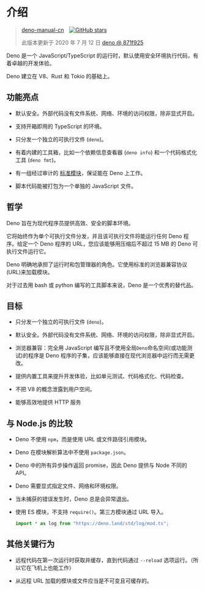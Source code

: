 # 介绍

> <a href="https://github.com/Nugine/deno-manual-cn/" rel="noopener noreferrer" target="_blank" style="display:inline-flex;align-items:center"><span style="margin-right:1em">deno-manual-cn</span><img alt="GitHub stars" src="https://img.shields.io/github/stars/Nugine/deno-manual-cn?style=social"> </a>
> 
> 此版本更新于 2020 年 7 月 12 日 [deno @ 871f925](https://github.com/denoland/deno/tree/871f9255e37b4d2e63439c84da8e9bed6b388034)

Deno 是一个 JavaScript/TypeScript 的运行时，默认使用安全环境执行代码，有着卓越的开发体验。

Deno 建立在 V8、Rust 和 Tokio 的基础上。

## 功能亮点

- 默认安全。外部代码没有文件系统、网络、环境的访问权限，除非显式开启。

- 支持开箱即用的 TypeScript 的环境。

- 只分发一个独立的可执行文件 (`deno`)。

- 有着内建的工具箱，比如一个依赖信息查看器 (`deno info`) 和一个代码格式化工具 (`deno fmt`)。

- 有一组经过审计的 [标准模块](https://github.com/denoland/deno/tree/master/std)，保证能在 Deno 上工作。

- 脚本代码能被打包为一个单独的 JavaScript 文件。

## 哲学

Deno 旨在为现代程序员提供高效、安全的脚本环境。

它将始终作为单个可执行文件分发，并且该可执行文件将能运行任何 Deno 程序。给定一个 Deno 程序的 URL，您应该能够用压缩后不超过 15 MB 的 Deno 可执行文件运行它。

Deno 明确地承担了运行时和包管理器的角色。它使用标准的浏览器兼容协议(URL)来加载模块。

对于过去用 bash 或 python 编写的工具脚本来说，Deno 是一个优秀的替代品。

## 目标

- 只分发一个独立的可执行文件 (`deno`)。

- 默认安全。外部代码没有文件系统、网络、环境的访问权限，除非显式开启。

- 浏览器兼容：完全用 JavaScript 编写且不使用全局`Deno`命名空间(或功能测试)的程序是 Deno 程序的子集，应该能够直接在现代浏览器中运行而无需更改。

- 提供内置工具来提升开发体验，比如单元测试、代码格式化、代码检查。

- 不把 V8 的概念泄露到用户空间。

- 能够高效地提供 HTTP 服务

## 与 Node.js 的比较

- Deno 不使用 `npm`，而是使用 URL 或文件路径引用模块。
- Deno 在模块解析算法中不使用 `package.json`。
- Deno 中的所有异步操作返回 promise，因此 Deno 提供与 Node 不同的 API。
- Deno 需要显式指定文件、网络和环境权限。
- 当未捕获的错误发生时，Deno 总是会异常退出。
- 使用 ES 模块，不支持 `require()`。第三方模块通过 URL 导入。

  ```javascript
  import * as log from "https://deno.land/std/log/mod.ts";
  ```

## 其他关键行为

- 远程代码在第一次运行时获取并缓存，直到代码通过 `--reload` 选项运行。（所以它在飞机上也能工作）

- 从远程 URL 加载的模块或文件应当是不可变且可缓存的。
